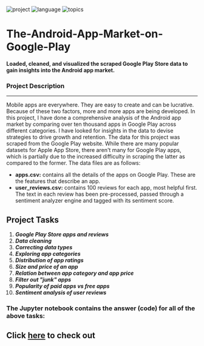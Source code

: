 ![project](https://img.shields.io/badge/Project-Data%20Science-blueviolet)
![language](https://img.shields.io/badge/Language-Python-success)
![topics](https://img.shields.io/badge/Topics%20Covered-Data%20Manipulation%2C%20Data%20Visualization%2C%20Probability%20&%20Statistics%2C%20Importing%20&%20Cleaning%20Data-informational)

# The-Android-App-Market-on-Google-Play
**Loaded, cleaned, and visualized the scraped Google Play Store data to gain insights into the Android app market.**

### Project Description
---

Mobile apps are everywhere. They are easy to create and can be lucrative. Because of these two factors, more and more apps are being developed. In this project, I have done a comprehensive analysis of the Android app market by comparing over ten thousand apps in Google Play across different categories. I have looked for insights in the data to devise strategies to drive growth and retention. The data for this project was scraped from the Google Play website. While there are many popular datasets for Apple App Store, there aren't many for Google Play apps, which is partially due to the increased difficulty in scraping the latter as compared to the former. The data files are as follows:

- **apps.csv:** contains all the details of the apps on Google Play. These are the features that describe an app.
- **user_reviews.csv:** contains 100 reviews for each app, most helpful first. The text in each review has been pre-processed, passed through a sentiment analyzer engine and tagged with its sentiment score.

## Project Tasks
1. _**Google Play Store apps and reviews**_
2. **_Data cleaning_**
3. _**Correcting data types**_
4. **_Exploring app categories_**
5. _**Distribution of app ratings**_
6. **_Size and price of an app_**
7. _**Relation between app category and app price**_
8. _**Filter out "junk" apps**_
9. _**Popularity of paid apps vs free apps**_
10. _**Sentiment analysis of user reviews**_

### The Jupyter notebook contains the answer (code) for all of the above tasks:

## Click [here](https://github.com/MohammedHamzaMalik/The-Android-App-Market-on-Google-Play/blob/main/notebook.ipynb) to check out
